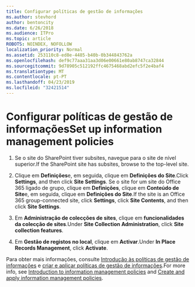 ```yaml
---
title: Configurar políticas de gestão de informações
ms.author: stevhord
author: bentoncity
ms.date: 6/26/2018
ms.audience: ITPro
ms.topic: article
ROBOTS: NOINDEX, NOFOLLOW
localization_priority: Normal
ms.assetid: 253110c8-ed8e-4485-b40b-0b344843762a
ms.openlocfilehash: def9c77aaa31aa3d06e00661e80ab8747ca32844
ms.sourcegitcommit: 9d78905c512192ffc4675468abd2efc5f2e4baf4
ms.translationtype: MT
ms.contentlocale: pt-PT
ms.lasthandoff: 04/23/2019
ms.locfileid: "32421514"
---
```

# <a name="set-up-information-management-policies"></a><span data-ttu-id="fa9f6-102">Configurar políticas de gestão de informações</span><span class="sxs-lookup"><span data-stu-id="fa9f6-102">Set up information management policies</span></span>

1. <span data-ttu-id="fa9f6-103">Se o site do SharePoint tiver subsites, navegue para o site de nível superior.</span><span class="sxs-lookup"><span data-stu-id="fa9f6-103">If the SharePoint site has subsites, browse to the top-level site.</span></span>
    
2. <span data-ttu-id="fa9f6-104">Clique em **Definições**e, em seguida, clique em **Definições do Site**.</span><span class="sxs-lookup"><span data-stu-id="fa9f6-104">Click **Settings**, and then click **Site Settings**.</span></span> <span data-ttu-id="fa9f6-105">Se o site for um site do Office 365 ligado de grupo, clique em **Definições**, clique em **Conteúdo de Site**e, em seguida, clique em **Definições do Site**.</span><span class="sxs-lookup"><span data-stu-id="fa9f6-105">If the site is an Office 365 group-connected site, click **Settings**, click **Site Contents**, and then click **Site Settings**.</span></span>
    
3. <span data-ttu-id="fa9f6-106">Em **Administração de colecções de sites**, clique em **funcionalidades da colecção de sites**.</span><span class="sxs-lookup"><span data-stu-id="fa9f6-106">Under **Site Collection Administration**, click **Site collection features**.</span></span>
    
4. <span data-ttu-id="fa9f6-107">Em **Gestão de registos no local**, clique em **Activar**.</span><span class="sxs-lookup"><span data-stu-id="fa9f6-107">Under **In Place Records Management**, click **Activate**.</span></span>
    
<span data-ttu-id="fa9f6-108">Para obter mais informações, consulte [Introdução às políticas de gestão de informações](https://go.microsoft.com/fwlink/?linkid=404239) e [criar e aplicar políticas de gestão de informações](https://go.microsoft.com/fwlink/?linkid=2003916).</span><span class="sxs-lookup"><span data-stu-id="fa9f6-108">For more info, see [Introduction to information management policies](https://go.microsoft.com/fwlink/?linkid=404239) and [Create and apply information management policies](https://go.microsoft.com/fwlink/?linkid=2003916).</span></span>
  

